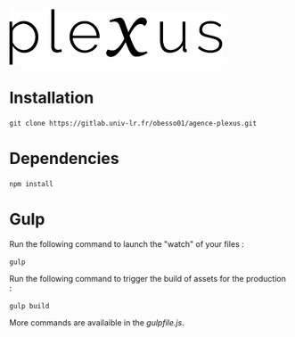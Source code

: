 
<img height="100" src="src/assets/img/logo-noir.png" alt="Logo agence Plexus">

# Installation

`git clone https://gitlab.univ-lr.fr/obesso01/agence-plexus.git`

# Dependencies

`npm install`

# Gulp

Run the following command to launch the "watch" of your files :

`gulp`

Run the following command to trigger the build of assets for the production :

`gulp build`

More commands are availaible in the _gulpfile.js_.
